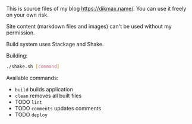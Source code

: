 This is source files of my blog <https://dikmax.name/>. You can use it freely on your own risk.

Site content (markdown files and images) can't be used without my permission.

Build system uses Stackage and Shake.

Building:

```bash
./shake.sh [command]
```

Available commands:

- `build` builds application
- `clean` removes all built files
- TODO `lint`
- TODO `comments` updates comments
- TODO `deploy`
